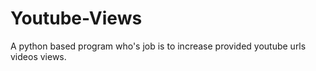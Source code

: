# Youtube-Views
A python based program who's job is to increase provided youtube urls videos views.
